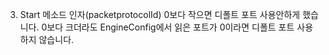 3. Start 메소드 인자(packetprotocolId)
0보다 작으면 디폴트 포트 사용안하게 했습니다.
0보다 크더라도 EngineConfig에서 읽은 포트가 0이라면 디폴트 포트 사용하지 않습니다.